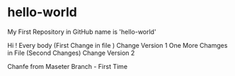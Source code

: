 # hello-world
My First Repository in GitHub name is 'hello-world'

Hi ! Every body (First Change in file ) Change Version 1
One More Chamges in File (Second Changes) Change Version 2

Chanfe from Maseter Branch - First Time

